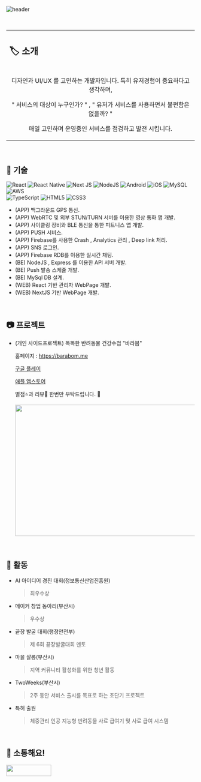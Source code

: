 ![header](https://capsule-render.vercel.app/api?type=waving&color=auto&height=300&section=header&text=KimJeonghun91&fontSize=90&animation=fadeIn&fontAlignY=38&desc=Right%20Hot&descAlignY=60&descAlign=83)

<br/>

<table style="text-align: center; border-collapse: collapse">
  <tbody>
    <tr style="border: none">
      <td style="border: none; text-align: start">
        <h2>🏷 소개</h2>
      </td>
    </tr>
    <tr style="border: none">
      <td style="border: none">
        <p>디자인과 UI/UX 를 고민하는 개발자입니다. 특히 유저경험이 중요하다고 생각하며,</p>
        <p>" 서비스의 대상이 누구인가? "  ,  " 유저가 서비스를 사용하면서 불편함은 없을까? "</p>
        <p>매일 고민하며 운영중인 서비스를 점검하고 발전 시킵니다.</p>
      </td>
    </tr>
  </tbody>
</table>

<br/>


## :star2: 기술

![React](https://img.shields.io/badge/react-%2320232a.svg?style=for-the-badge&logo=react&logoColor=%2361DAFB)
![React Native](https://img.shields.io/badge/react_native-%2320232a.svg?style=for-the-badge&logo=react&logoColor=%2361DAFB)
![Next JS](https://img.shields.io/badge/Next-black?style=for-the-badge&logo=next.js&logoColor=white)
![NodeJS](https://img.shields.io/badge/node.js-6DA55F?style=for-the-badge&logo=node.js&logoColor=white)
![Android](https://img.shields.io/badge/Android-3DDC84?style=for-the-badge&logo=android&logoColor=white)
![iOS](https://img.shields.io/badge/iOS-000000?style=for-the-badge&logo=ios&logoColor=white)
![MySQL](https://img.shields.io/badge/mysql-%2300f.svg?style=for-the-badge&logo=mysql&logoColor=white)
![AWS](https://img.shields.io/badge/AWS-%23FF9900.svg?style=for-the-badge&logo=amazon-aws&logoColor=white)
<br/>
![TypeScript](https://img.shields.io/badge/typescript-%23007ACC.svg?style=for-the-badge&logo=typescript&logoColor=white)
![HTML5](https://img.shields.io/badge/html5-%23E34F26.svg?style=for-the-badge&logo=html5&logoColor=white)
![CSS3](https://img.shields.io/badge/css3-%231572B6.svg?style=for-the-badge&logo=css3&logoColor=white)
<!-- <p align="left">
<img src="https://img.shields.io/badge/react-0769AD?style=for-the-badge&logo=react&logoColor=white"/>&nbsp 
<img src="https://img.shields.io/badge/react-native-61DAFB?style=for-the-badge&logo=react&logoColor=black"/>&nbsp 
<img src="https://img.shields.io/badge/Android-3DDC84?style=for-the-badge&logo=Android&logoColor=white"/>&nbsp 
<img src="https://img.shields.io/badge/ios-212121?style=for-the-badge&logo=ios&logoColor=white"/>&nbsp <br/>
<img src="https://img.shields.io/badge/javascript-F7DF1E?style=for-the-badge&logo=javascript&logoColor=black"/>&nbsp 
<img src="https://img.shields.io/badge/typescript-F80000?style=for-the-badge&logo=oracle&logoColor=white"/>&nbsp 
<img src="https://img.shields.io/badge/html-E34F26?style=for-the-badge&logo=html5&logoColor=white"/>&nbsp 
<img src="https://img.shields.io/badge/css-1572B6?style=for-the-badge&logo=css3&logoColor=white"/>&nbsp 
<img src="https://img.shields.io/badge/aws-232F3E?style=for-the-badge&logo=aws&logoColor=white"/>&nbsp 
<img src="https://img.shields.io/badge/mysql-4479A1?style=for-the-badge&logo=mysql&logoColor=white"/>
</p> -->

- (APP) 백그라운드 GPS 통신.
- (APP) WebRTC 및 외부 STUN/TURN 서버를 이용한 영상 통화 앱 개발.
- (APP) 사이클링 장비와 BLE 통신을 통한 피트니스 앱 개발.
- (APP) PUSH 서비스.
- (APP) Firebase를 사용한 Crash , Analytics 관리 , Deep link 처리.
- (APP) SNS 로그인.
- (APP) Firebase RDB를 이용한 실시간 채팅.
- (BE) NodeJS , Express 를 이용한 API 서버 개발.
- (BE) Push 발송 스케쥴 개발.
- (BE) MySql DB 설계.
- (WEB) React 기반 관리자 WebPage 개발.
- (WEB) NextJS 기반 WebPage 개발.


<br/>

## :camera: 프로젝트

- (개인 사이드프로젝트) 똑똑한 반려동물 건강수첩 "바라봄"
  
  홈페이지 : <a href="https://barabom.me">https://barabom.me</a><br/>
  
  <a href="https://play.google.com/store/apps/details?id=com.rn_drpet">구글 플레이</a><br/>
  
  <a href="https://apps.apple.com/kr/app/id1516235091">애플 앱스토어</a><br/>
  
  별점⭐️과 리뷰💬 한번만 부탁드립니다. 🙏<br/>
 
  <div align="left"> 
      <a href="https://barabom.me"><img style="width:600px; height:350px;" src="https://postfiles.pstatic.net/MjAyMTA3MThfMjI4/MDAxNjI2NjEwMzMwNDEz.ZbY_wY2MMo7Nna3mIGonOfN9y7Rk2bglZDG-mhdSeTAg.byN-YOq8o8rsfaO5Su3MfoETggkgTmhY-LrNLR2i914g.PNG.0610studio/SE-1e4c3171-e1d0-46a4-a7e6-b78b1fabd6c2.png?type=w966"/></a>
  </div>


<br/>


## :star2: 활동

- AI 아이디어 경진 대회(정보통신산업진흥원)
  > 최우수상
  
- 메이커 창업 동아리(부산시)
  > 우수상

- 끝장 발굴 대회(행정안전부)
  > 제 6회 끝장발굴대회 멘토

- 마을 살롱(부산시)
  > 지역 커뮤니티 활성화를 위한 청년 활동

- TwoWeeks(부산시)
  > 2주 동안 서비스 출시를 목표로 하는 초단기 프로젝트

- 특허 출원
  > 체중관리 인공 지능형 반려동물 사료 급여기 및 사료 급여 시스템


<br/>

## :handshake: 소통해요!

<p align="left">
<a href="https://www.instagram.com/right_hot" target="_blank"><img src="https://img.shields.io/badge/Instagram-E4405F?style=flat-square&logo=Instagram&logoColor=white"  width = 120px height = 30px/></a>
</p>

